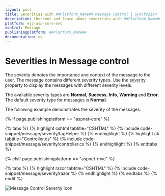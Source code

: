 ```yaml
---
layout: post
title: Severities with ##Platform_Name## Message Control | Syncfusion
description: Checkout and learn about severities with ##Platform_Name## Message control of Syncfusion Essential JS 2 and more details.
platform: ej2-asp-core-mvc
control: Message
publishingplatform: ##Platform_Name##
documentation: ug
---
```


# Severities in Message control

The severity denotes the importance and context of the message to the user. The message contains different severity types. Use the [severity](https://help.syncfusion.com/cr/aspnetcore-js2/Syncfusion.EJ2.Notifications.Message.html#Syncfusion_EJ2_Notifications_Message_Severity) property to display the messages with different severity levels.

The available severity types are **Normal**, **Success**, **Info**, **Warning** and **Error**. The default severity type for messages is **Normal**.

The following example demonstrates the severity of the messages.

{% if page.publishingplatform == "aspnet-core" %}

{% tabs %}
{% highlight cshtml tabtitle="CSHTML" %}
{% include code-snippet/message/severity/tagHelper %}
{% endhighlight %}
{% highlight c# tabtitle="Controller.cs" %}
{% include code-snippet/message/severity/controller.cs %}
{% endhighlight %}
{% endtabs %}

{% elsif page.publishingplatform == "aspnet-mvc" %}

{% tabs %}
{% highlight razor tabtitle="CSHTML" %}
{% include code-snippet/message/severity/razor %}
{% endhighlight %}
{% endtabs %}
{% endif %}

![Message Control Severity Icon](images/message-severity-icon.png)
